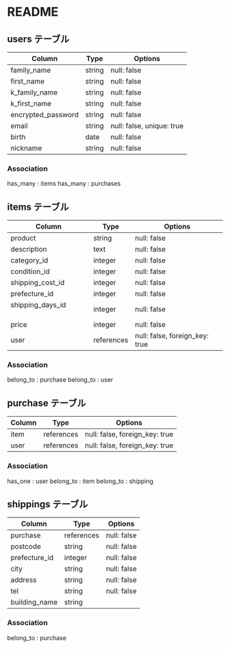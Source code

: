 # README

## users テーブル

| Column             | Type   | Options     |
| ------------------ | ------ | ----------- |
| family_name        | string | null: false |
| first_name         | string | null: false |
| k_family_name      | string | null: false |
| k_first_name       | string | null: false |
| encrypted_password | string | null: false |
| email              | string | null: false, unique: true|
| birth              | date   | null: false |
| nickname           | string | null: false |

### Association
has_many : items
has_many : purchases


## items テーブル

| Column                  | Type       | Options     |
| ----------------------- | ------     | ----------- |
| product                 | string     | null: false |
| description             | text       | null: false |
| category_id             | integer    | null: false |
| condition_id            | integer    | null: false |
| shipping_cost_id        | integer    | null: false |
| prefecture_id           | integer    | null: false |
| shipping_days_id 　　　  | integer    | null: false |
| price             　　　 | integer    | null: false |
| user                    | references | null: false, foreign_key: true |
### Association
belong_to  : purchase
belong_to  : user

## purchase テーブル

| Column                  | Type     | Options     |
| ----------------------- | ------   | ----------- |
| item   | references  | null: false, foreign_key: true |
| user   | references  | null: false, foreign_key: true |

### Association
has_one   : user
belong_to  : item
belong_to : shipping



## shippings テーブル

| Column             | Type      | Options     |
| ------------------ | ------    | ----------- |
| purchase           | references| null: false |
| postcode           | string    | null: false |
| prefecture_id      | integer   | null: false |
| city               | string    | null: false |
| address            | string    | null: false |
| tel                | string    | null: false |
| building_name      | string    |             |

### Association
belong_to : purchase